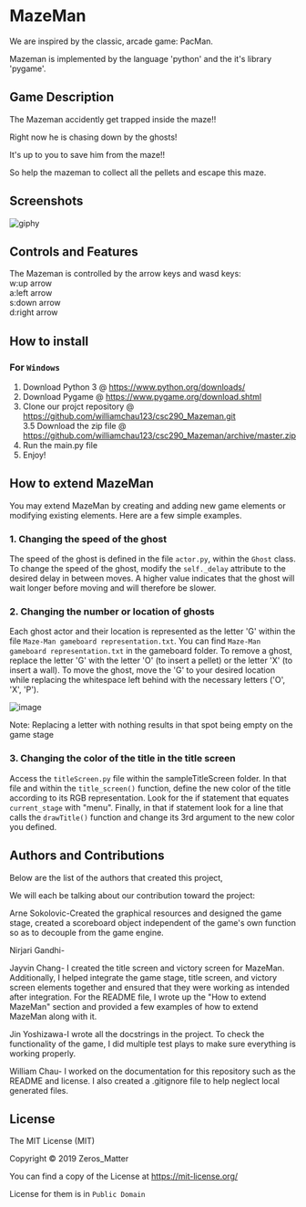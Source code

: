 # MazeMan

We are inspired by the classic, arcade game: PacMan. 

Mazeman is implemented by the language 'python' and the it's library 'pygame'.

## Game Description

The Mazeman accidently get trapped inside the maze!!

Right now he is chasing down by the ghosts!

It's up to you to save him from the maze!!

So help the mazeman to collect all the pellets and escape this maze.

## Screenshots

![giphy](https://media.giphy.com/media/PmMYKs55axgEC9Ru0X/giphy.gif)

## Controls and Features

The Mazeman is controlled by the arrow keys and wasd keys:\
w:up arrow\
a:left arrow\
s:down arrow\
d:right arrow

## How to install

### For `Windows`
1. Download Python 3 @ https://www.python.org/downloads/
2. Download Pygame @ https://www.pygame.org/download.shtml
3. Clone our projct repository @ https://github.com/williamchau123/csc290_Mazeman.git \
3.5 Download the zip file @ https://github.com/williamchau123/csc290_Mazeman/archive/master.zip
4. Run the main.py file
5. Enjoy!

## How to extend MazeMan

You may extend MazeMan by creating and adding new game elements or modifying existing elements. Here are a few simple examples.

  ### 1. Changing the speed of the ghost
  The speed of the ghost is defined in the file ```actor.py```, within the ```Ghost``` class.  To change the speed of the ghost,
  modify the ```self._delay``` attribute to the desired delay in between moves. A higher value indicates that the ghost will wait         longer before moving and will therefore be slower.
  
  ### 2. Changing the number or location of ghosts
  Each ghost actor and their location is represented as the letter 'G' within the file ```Maze-Man gameboard representation.txt```. You   can find ```Maze-Man gameboard representation.txt``` in the gameboard folder. To remove a ghost, replace the letter 'G' with the         letter 'O' (to insert a pellet) or the letter 'X' (to insert a wall). To move the ghost, move the 'G' to your desired location           while replacing the whitespace left behind with the necessary letters ('O', 'X', 'P').
  
  ![image](https://raw.githubusercontent.com/williamchau123/csc290_Mazeman/master/gameboard/Gameboard(annotated).PNG)
  
  Note: Replacing a letter with nothing results in that spot being empty on the game stage
  
  ### 3. Changing the color of the title in the title screen
  Access the ```titleScreen.py``` file within the sampleTitleScreen folder. In that file and within the ```title_screen()``` function,     define the new color of the title according to its RGB representation. Look for the if statement that equates ```current_stage```       with "menu". Finally, in that if statement look for a line that calls the ```drawTitle()``` function and change its 3rd argument to     the new color you defined.


## Authors and Contributions

Below are the list of the authors that created this project,

We will each be talking about our contribution toward the project:

Arne Sokolovic-Created the graphical resources and designed the game stage, created a scoreboard object independent of the game's own function so as to decouple from the game engine.

Nirjari Gandhi-

Jayvin Chang- I created the title screen and victory screen for MazeMan. Additionally, I helped integrate the game stage, title screen, and victory screen elements together and ensured that they were working as intended after integration. For the README file, I wrote up the "How to extend MazeMan" section and provided a few examples of how to extend MazeMan along with it.

Jin Yoshizawa-I wrote all the docstrings in the project. To check the functionality of the game, I did multiple test plays to make sure everything is working properly. 

William Chau- I worked on the documentation for this repository such as the README and license. I also created a .gitignore file to help neglect local generated files. 



## License

The MIT License (MIT)

Copyright © 2019 Zeros_Matter

You can find a copy of the License at https://mit-license.org/

License for them is in `Public Domain`
